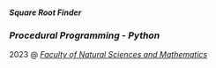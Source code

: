 ##### Square Root Finder

### _Procedural Programming - Python_

2023 @ _[Faculty of Natural Sciences and Mathematics](https://pmf.unibl.org/en/ "Faculty of Natural Sciences and Mathematics")_
